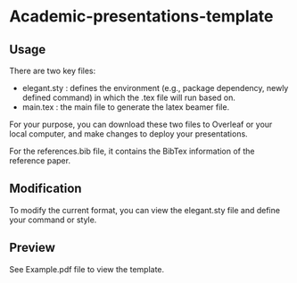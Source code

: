# Academic-presentations-template

## Usage 

There are two key files:
- elegant.sty : defines the environment (e.g., package dependency, newly defined command) in which the .tex file will run based on.
- main.tex : the main file to generate the latex beamer file.

For your purpose, you can download these two files to Overleaf or your local computer, and make changes to deploy your presentations.

For the references.bib file, it contains the BibTex information of the reference paper.

## Modification

To modify the current format, you can view the elegant.sty file and define your command or style. 

## Preview

See Example.pdf file to view the template.
